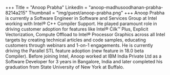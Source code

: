 +++
Title = "Anoop Prabha"
LinkedIn = "anoop-madhusoodhanan-prabha-8214a215"
Thumbnail = "img/guest/anoop-prabha.png"
+++
Anoop Prabha is currently a Software Engineer in Software and Services Group at Intel working with Intel® C++ Compiler Support. He played paramount role in driving customer adoption for features like Intel® Cilk™ Plus, Explicit Vectorization, Compute Offload to Intel® Processor Graphics across all Intel targets by creating technical articles and code samples, educating customers through webinars and 1-on-1 engagements. He is currently driving the Parallel STL feature adoption (new feature in 18.0 beta Compiler). Before joining Intel, Anoop worked at IBM India Private Ltd as a Software Developer for 3 years in Bangalore, India and later completed his graduation from State University of New York at Buffalo.